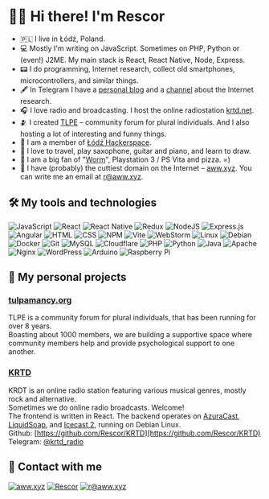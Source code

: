 # 👋🏻 Hi there! I'm Rescor
- 🇵🇱 I live in Łódź, Poland.
- 💻 Mostly I'm writing on JavaScript. Sometimes on PHP, Python or (even!) J2ME. My main stack is React, React Native, Node, Express.
- 📟 I do programming, Internet research, collect old smartphones, microcontrollers, and similar things.
- 🖋 In Telegram I have a [personal blog](https://t.me/rwarden) and a [channel](https://t.me/runetstalking) about the Internet research.
- 🎧 I love radio and broadcasting. I host the online radiostation [krtd.net](https://krtd.net/).
- 🫂 I created [TLPE](https://tulpamancy.org/) – community forum for plural individuals. And I also hosting a lot of interesting and funny things.
- 🦄 I am a member of [Łódź Hackerspace](https://lodz.hackerspace.pl/).
- 🎨 I love to travel, play saxophone, guitar and piano, and learn to draw.
- 🍕 I am a big fan of "[Worm](https://parahumans.wordpress.com/)", Playstation 3 / PS Vita and pizza. =)
- 🦊 I have (probably) the cuttiest domain on the Internet – [aww.xyz](https://aww.xyz/). You can write me an email at [r@aww.xyz](mailto:r@aww.xyz).

## 🛠 My tools and technologies
![JavaScript](https://img.shields.io/badge/javascript-%23323330.svg?style=for-the-badge&logo=javascript&logoColor=%23F7DF1E) ![React](https://img.shields.io/badge/react-%2320232a.svg?style=for-the-badge&logo=react&logoColor=%2361DAFB) ![React Native](https://img.shields.io/badge/react_native-%2320232a.svg?style=for-the-badge&logo=react&logoColor=%2361DAFB) ![Redux](https://img.shields.io/badge/redux-%23593d88.svg?style=for-the-badge&logo=redux&logoColor=white) ![NodeJS](https://img.shields.io/badge/node.js-6DA55F?style=for-the-badge&logo=node.js&logoColor=white) ![Express.js](https://img.shields.io/badge/express.js-%23404d59.svg?style=for-the-badge&logo=express&logoColor=%2361DAFB) ![Angular](https://img.shields.io/badge/angular-%23DD0031.svg?style=for-the-badge&logo=angular&logoColor=white) ![HTML](https://img.shields.io/badge/html-%23E34F26.svg?style=for-the-badge&logo=html5&logoColor=white) ![CSS](https://img.shields.io/badge/css-%231572B6.svg?style=for-the-badge&logo=css3&logoColor=white) ![NPM](https://img.shields.io/badge/NPM-%23CB3837.svg?style=for-the-badge&logo=npm&logoColor=white) ![Vite](https://img.shields.io/badge/vite-%23646CFF.svg?style=for-the-badge&logo=vite&logoColor=white) ![WebStorm](https://img.shields.io/badge/webstorm-143?style=for-the-badge&logo=webstorm&logoColor=white&color=black) ![Linux](https://img.shields.io/badge/Linux-FCC624?style=for-the-badge&logo=linux&logoColor=black) ![Debian](https://img.shields.io/badge/Debian-D70A53?style=for-the-badge&logo=debian&logoColor=white) ![Docker](https://img.shields.io/badge/docker-%230db7ed.svg?style=for-the-badge&logo=docker&logoColor=white) ![Git](https://img.shields.io/badge/git-%23F05033.svg?style=for-the-badge&logo=git&logoColor=white) ![MySQL](https://img.shields.io/badge/mysql-4479A1.svg?style=for-the-badge&logo=mysql&logoColor=white) ![Cloudflare](https://img.shields.io/badge/Cloudflare-F38020?style=for-the-badge&logo=Cloudflare&logoColor=white) ![PHP](https://img.shields.io/badge/php-%23777BB4.svg?style=for-the-badge&logo=php&logoColor=white) ![Python](https://img.shields.io/badge/python-3670A0?style=for-the-badge&logo=python&logoColor=ffdd54) ![Java](https://img.shields.io/badge/java-%23ED8B00.svg?style=for-the-badge&logo=openjdk&logoColor=white) ![Apache](https://img.shields.io/badge/apache-%23D42029.svg?style=for-the-badge&logo=apache&logoColor=white) ![Nginx](https://img.shields.io/badge/nginx-%23009639.svg?style=for-the-badge&logo=nginx&logoColor=white) ![WordPress](https://img.shields.io/badge/WordPress-%23117AC9.svg?style=for-the-badge&logo=WordPress&logoColor=white) ![Arduino](https://img.shields.io/badge/-Arduino-00979D?style=for-the-badge&logo=Arduino&logoColor=white) ![Raspberry Pi](https://img.shields.io/badge/-RaspberryPi-C51A4A?style=for-the-badge&logo=Raspberry-Pi)

## 🐾 My personal projects

### [tulpamancy.org](https://tulpamancy.org/)
TLPE is a community forum for plural individuals, that has been running for over 8 years.  
Boasting about 1000 members, we are building a supportive space where community members help and provide psychological support to one another.

### [KRTD](https://krtd.net/)
KRDT is an online radio station featuring various musical genres, mostly rock and alternative.  
Sometimes we do online radio broadcasts. Welcome!  
The frontend is written in React. The backend operates on [AzuraCast](https://www.azuracast.com/), [LiquidSoap](https://en.wikipedia.org/wiki/Liquidsoap), and [Icecast 2](https://icecast.org/), running on Debian Linux.  
Github: [https://github.com/Rescor/KRTD](https://github.com/Rescor/KRTD)  
Telegram: [@krtd_radio](https://t.me/krtd_radio)

## 🤝 Contact with me
[![aww.xyz](https://img.shields.io/badge/aww.xyz-000000?style=for-the-badge&logo=Safari&logoColor=white)](https://aww.xyz/) [![Rescor](https://img.shields.io/badge/Rescor-2CA5E0?style=for-the-badge&logo=telegram&logoColor=white)](https://t.me/rescor) [![r@aww.xyz](https://img.shields.io/badge/r@aww.xyz%20-%23E62B1E.svg?&style=for-the-badge&logo=mail.ru&logoColor=white)](mailto:r@aww.xyz)
